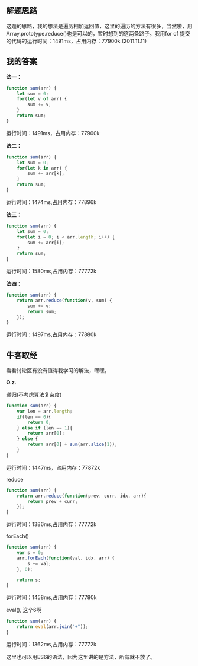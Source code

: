 ## 解题思路 
   
这题的思路，我的想法是遍历相加返回值，这里的遍历的方法有很多，当然啦，用Array.prototype.reduce()也是可以的，暂时想到的这两条路子。我用for of 提交的代码的运行时间：1491ms，占用内存：77900k (2011.11.11)

## 我的答案

**法一：**

```js
function sum(arr) {
    let sum = 0;
    for(let v of arr) {
        sum += v;
    }
    return sum;
}
```
运行时间：1491ms，占用内存：77900k


**法二：** 

```js
function sum(arr) {
    let sum = 0;
    for(let k in arr) {
        sum += arr[k];
    }
    return sum;
}
```
运行时间：1474ms,占用内存：77896k

**法三：** 

```js
function sum(arr) {
    let sum = 0;
    for(let i = 0; i < arr.length; i++) {
        sum += arr[i];
    }
    return sum;
}
```
运行时间：1580ms,占用内存：77772k

**法四：**

```js
function sum(arr) {
    return arr.reduce(function(v, sum) {
        sum += v;
        return sum;
    });
}
```
运行时间：1497ms,占用内存：77880k


## 牛客取经

看看讨论区有没有值得我学习的解法，嘿嘿。

**O.z.** 

递归(不考虑算法复杂度)
```js
function sum(arr) {
    var len = arr.length;
    if(len == 0){
        return 0;
    } else if (len == 1){
        return arr[0];
    } else {
        return arr[0] + sum(arr.slice(1));
    }
}
```
运行时间：1447ms，占用内存：77872k

reduce
```js
function sum(arr) {
    return arr.reduce(function(prev, curr, idx, arr){
        return prev + curr;
    });
}
```
运行时间：1386ms,占用内存：77772k


forEach()
```js
function sum(arr) {
    var s = 0;
    arr.forEach(function(val, idx, arr) {
        s += val;
    }, 0);

    return s;
}
```
运行时间：1458ms,占用内存：77780k


eval(), 这个6啊
```js
function sum(arr) {
    return eval(arr.join("+"));
}
```

运行时间：1362ms,占用内存：77772k


这里也可以用ES6的语法，因为这里讲的是方法，所有就不放了。